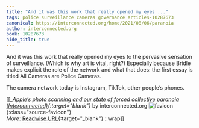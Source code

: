 ```yaml
---
title: "And it was this work that really opened my eyes ..."
tags: police surveillance cameras governance articles-10287673
canonical: https://interconnected.org/home/2021/08/06/paranoia
author: interconnected.org
book: 10287673
hide_title: true
---
```


And it was this work that really opened my eyes to the pervasive sensation of surveillance. (Which is why art is vital, right?) Especially because Bridle makes explicit the role of the network and what that does: the first essay is titled All Cameras are Police Cameras.

The camera network today is Instagram, TikTok, other people’s phones.


[[<cite>_[Apple’s photo scanning and our state of forced collective paranoia (Interconnected)](https://interconnected.org/home/2021/08/06/paranoia){:target="_blank"}_</cite> by interconnected.org ![favicon](https://s2.googleusercontent.com/s2/favicons?domain=interconnected.org){:class="source-favicon"}<br>
_More_: [Readwise URL](https://readwise.io/open/209723563){:target="_blank"}
::wrap]]